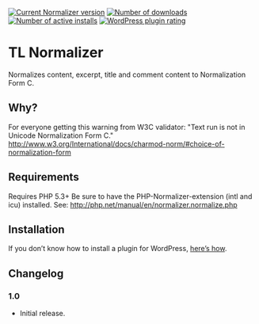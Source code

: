 [![Current Normalizer version](https://img.shields.io/wordpress/plugin/v/normalizer)](https://wordpress.org/plugins/normalizer/) [![Number of downloads](https://img.shields.io/wordpress/plugin/dt/normalizer)](https://wordpress.org/plugins/normalizer/advanced/) [![Number of active installs](https://img.shields.io/wordpress/plugin/installs/normalizer)](https://wordpress.org/plugins/normalizer/advanced/) [![WordPress plugin rating](https://img.shields.io/wordpress/plugin/r/normalizer)](https://wordpress.org/plugins/normalizer/#reviews) 

# TL Normalizer

Normalizes content, excerpt, title and comment content to Normalization Form C.

## Why?

For everyone getting this warning from W3C validator: "Text run is not in Unicode Normalization Form C."
http://www.w3.org/International/docs/charmod-norm/#choice-of-normalization-form

## Requirements

Requires PHP 5.3+
Be sure to have the PHP-Normalizer-extension (intl and icu) installed.
See: http://php.net/manual/en/normalizer.normalize.php

## Installation

If you don’t know how to install a plugin for WordPress, [here’s how](http://codex.wordpress.org/Managing_Plugins#Installing_Plugins).

## Changelog

### 1.0

* Initial release.
